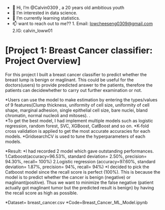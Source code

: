 - 👋 Hi, I’m @Calvin0309 , a 20 years old ambitious youth
- 👀 I’m interested in data science.
- 🌱 I’m currently learning statistics.
- 📫 want to reach out to me??  1. Email: lowcheeseng0309@gmail.com 2.IG: calvin_loww01

# [Project 1: Breast Cancer classifier: Project Overview] 
For this project I built a breast cancer classifier to predict whether the breast lump is benign or maglinant. This could be useful for the doctors(users) to provide predicted answer to the patients, therefore the patients can decidewhether to carry out further examination or not. 

*Users can use the model to make estimation by entering the types/values of 9 features(Clump thickness, uniformity of cell size,	uniformity of cell shape,	marginal adhesion, single epithelial cell size,	bare nuclei,	bland chromatin, normal nucleoli and mitoses).
.  
*To get the best model, I had implement multiple models such as logistic regression, random forest, SVC, XGBoost, CatBoost and so on.
*K-fold cross validation is applied to get the most accurate accuracies for each models.
*GridsearchCV is used to tune the hyperparameters of each models.


*Result:
*I had recorded 2 model which gave outstanding performances.
1.Catboost(accuracy=96.53%, standard deviation= 2.50%, precision= 94.30%, recall= 100%)
2.Logistic regression (accuracy=97.60%, standard deviation= 1.87%, precision= 94%, recall= 94%)
*I decided to pick the Catboost model since the recall score is perfect (100%). This is because the model is to predict whether the cancer is benign (negative) or maglinant(positive). Thus we want to minimize the false negative (patient actually got maglinant tumor but the predicted result is benign) by having the recall score as high as possible. 

*Dataset= breast_cancer.csv
*Code=Breast_Cancer_ML_Model.ipynb
<!---
Calvin0309/Calvin0309 is a ✨ special ✨ repository because its `README.md` (this file) appears on your GitHub profile.
You can click the Preview link to take a look at your changes.
--->
